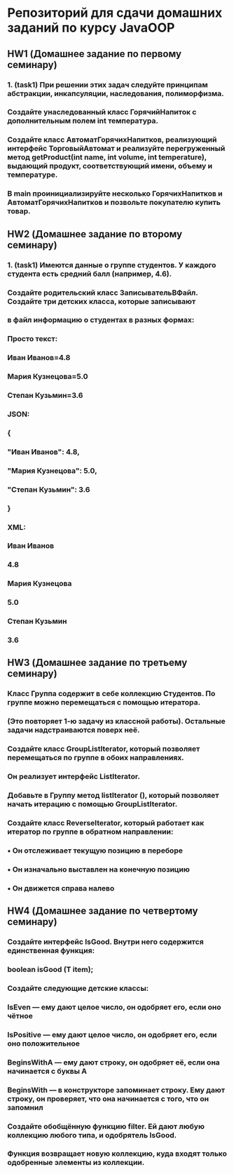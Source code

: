 # Репозиторий для сдачи домашних заданий по курсу JavaOOP


## HW1 (Домашнее задание по первому семинару)

### 1. (task1) При решении этих задач следуйте принципам абстракции, инкапсуляции, наследования, полиморфизма.

### Создайте унаследованный класс ГорячийНапиток с дополнительным полем int температура.

### Создайте класс АвтоматГорячихНапитков, реализующий интерфейс ТорговыйАвтомат и реализуйте перегруженный метод getProduct(int name, int volume, int temperature), выдающий продукт, соответствующий имени, объему и температуре.

### В main проинициализируйте несколько ГорячихНапитков и АвтоматГорячихНапитков и позвольте покупателю купить товар.


## HW2 (Домашнее задание по второму семинару)

### 1. (task1) Имеются данные о группе студентов. У каждого студента есть средний балл (например, 4.6).
### Создайте родительский класс ЗаписывательВФайл. Создайте три детских класса, которые записывают 
### в файл информацию о студентах в разных формах:
### Просто текст:
### Иван Иванов=4.8
### Мария Кузнецова=5.0
### Степан Кузьмин=3.6

### JSON:

### {
### "Иван Иванов": 4.8,
### "Мария Кузнецова": 5.0,
### "Степан Кузьмин": 3.6
### }

### XML:

### <?xml version="1.0" encoding="utf-8" ?>
### <students>
### <student>
### <name>Иван Иванов</name>
### <grade>4.8</grade>
### </student>
### <student>
### <name>Мария Кузнецова</name>
### <grade>5.0</grade>
### </student>
### <student>
### <name>Степан Кузьмин</name>
### <grade>3.6</grade>
### </student>
### </students>

## HW3 (Домашнее задание по третьему семинару)

### Класс Группа содержит в себе коллекцию Студентов. По группе можно перемещаться с помощью итератора. 
### (Это повторяет 1-ю задачу из классной работы). Остальные задачи надстраиваются поверх неё.

### Создайте класс GroupListIterator, который позволяет перемещаться по группе в обоих направлениях.
### Он реализует интерфейс ListIterator<Student>.
### Добавьте в Группу метод listIterator (), который позволяет начать итерацию с помощью GroupListIterator.

### Создайте класс ReverseIterator, который работает как итератор по группе в обратном направлении:
### • Он отслеживает текущую позицию в переборе
### • Он изначально выставлен на конечную позицию
### • Он движется справа налево

## HW4 (Домашнее задание по четвертому семинару)

### Создайте интерфейс IsGood<T>. Внутри него содержится единственная функция:
### boolean isGood (T item);
### Создайте следующие детские классы:
### IsEven — ему дают целое число, он одобряет его, если оно чётное
### IsPositive — ему дают целое число, он одобряет его, если оно положительное
### BeginsWithA — ему дают строку, он одобряет её, если она начинается с буквы A
### BeginsWith — в конструкторе запоминает строку. Ему дают строку, он проверяет, что она начинается с того, что он запомнил
### Создайте обобщённую функцию filter. Ей дают любую коллекцию любого типа, и одобрятель IsGood. 
### Функция возвращает новую коллекцию, куда входят только одобренные элементы из коллекции.